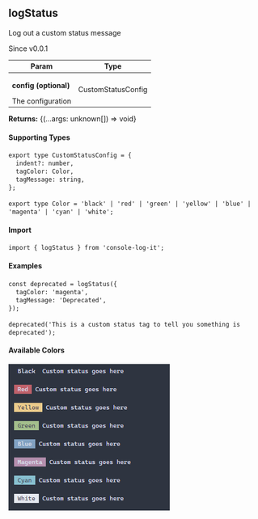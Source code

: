<h2>logStatus</h2>
<p>Log out a custom status message</p>
<p>Since v0.0.1</p>
<table>
      <thead>
      <tr>
        <th>Param</th>
        <th>Type</th></tr>
      </thead>
      <tbody><tr><td><p><b>config <span>(optional)</span></b></p>The configuration</td><td>CustomStatusConfig</td></tr></tbody>
    </table><p><b>Returns:</b> {(...args: unknown[]) =&gt; void}</p><h4>Supporting Types</h4>

```
export type CustomStatusConfig = {
  indent?: number,
  tagColor: Color,
  tagMessage: string,
};

export type Color = 'black' | 'red' | 'green' | 'yellow' | 'blue' | 'magenta' | 'cyan' | 'white';
```
<h4>Import</h4>

```
import { logStatus } from 'console-log-it';
```

  <h4>Examples</h4>


```    
const deprecated = logStatus({
  tagColor: 'magenta',
  tagMessage: 'Deprecated',
});

deprecated('This is a custom status tag to tell you something is deprecated');
```



<h4>Available Colors</h4>

![Status Logs](../../dist/images/custom-status.png)



    